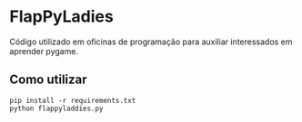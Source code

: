 # FlapPyLadies

Código utilizado em oficinas de programação para auxiliar interessados
em aprender pygame.

## Como utilizar

    pip install -r requirements.txt
    python flappyladdies.py
